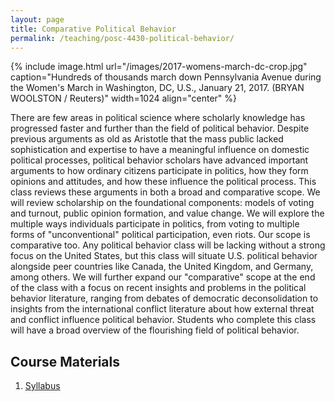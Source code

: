 ```yaml
---
layout: page
title: Comparative Political Behavior
permalink: /teaching/posc-4430-political-behavior/
---
```


{% include image.html url="/images/2017-womens-march-dc-crop.jpg" caption="Hundreds of thousands march down Pennsylvania Avenue during the Women's March in Washington, DC, U.S., January 21, 2017. (BRYAN WOOLSTON / Reuters)" width=1024 align="center" %}

There are few areas in political science where scholarly knowledge has progressed faster and further than the field of political behavior. Despite previous arguments as old as Aristotle that the mass public lacked sophistication and expertise to have a meaningful influence on domestic political processes, political behavior scholars have advanced important arguments to how ordinary citizens participate in politics, how they form opinions and attitudes, and how these influence the political process. This class reviews these arguments in both a broad and comparative scope. We will review scholarship on the foundational components: models of voting and turnout, public opinion formation, and value change. We will explore the multiple ways individuals participate in politics, from voting to multiple forms of "unconventional" political participation, even riots. Our scope is comparative too. Any political behavior class will be lacking without a strong focus on the United States, but this class will situate U.S. political behavior alongside peer countries like Canada, the United Kingdom, and Germany, among others. We will further expand our "comparative" scope at the end of the class with a focus on recent insights and problems in the political behavior literature, ranging from debates of democratic deconsolidation to insights from the international conflict literature about how external threat and conflict influence political behavior. Students who complete this class will have a broad overview of the flourishing field of political behavior.
 

## Course Materials

1. [Syllabus](https://www.dropbox.com/s/3acq61tvyc3g08k/comparative-political-behavior-syllabus.pdf?dl=0)

